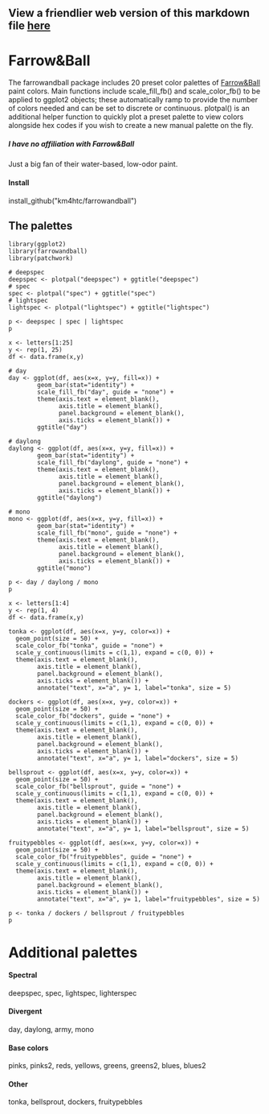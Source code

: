 ## View a friendlier web version of this markdown file [here](https://km4htc.github.io/farrowandball/)

# Farrow&Ball
The farrowandball package includes 20 preset color palettes of [Farrow&Ball](https://www.farrow-ball.com) paint colors. Main functions include scale_fill_fb() and scale_color_fb() to be applied to ggplot2 objects; these automatically ramp to provide the number of colors needed and can be set to discrete or continuous. plotpal() is an additional helper function to quickly plot a preset palette to view colors alongside hex codes if you wish to create a new manual palette on the fly.

##### *I have no affiliation with Farrow&Ball*
Just a big fan of their water-based, low-odor paint. 

#### Install
install_github("km4htc/farrowandball")

## The palettes
```{r}
library(ggplot2)
library(farrowandball)
library(patchwork)
```

```{r}
# deepspec
deepspec <- plotpal("deepspec") + ggtitle("deepspec")
# spec
spec <- plotpal("spec") + ggtitle("spec")
# lightspec
lightspec <- plotpal("lightspec") + ggtitle("lightspec")

p <- deepspec | spec | lightspec
p
```

```{r}
x <- letters[1:25]
y <- rep(1, 25)
df <- data.frame(x,y)

# day
day <- ggplot(df, aes(x=x, y=y, fill=x)) +
        geom_bar(stat="identity") +
        scale_fill_fb("day", guide = "none") +
        theme(axis.text = element_blank(),
              axis.title = element_blank(),
              panel.background = element_blank(),
              axis.ticks = element_blank()) +
        ggtitle("day")
  
# daylong
daylong <- ggplot(df, aes(x=x, y=y, fill=x)) +
        geom_bar(stat="identity") +
        scale_fill_fb("daylong", guide = "none") +
        theme(axis.text = element_blank(),
              axis.title = element_blank(),
              panel.background = element_blank(),
              axis.ticks = element_blank()) +
        ggtitle("daylong")

# mono
mono <- ggplot(df, aes(x=x, y=y, fill=x)) +
        geom_bar(stat="identity") +
        scale_fill_fb("mono", guide = "none") +
        theme(axis.text = element_blank(),
              axis.title = element_blank(),
              panel.background = element_blank(),
              axis.ticks = element_blank()) +
        ggtitle("mono")

p <- day / daylong / mono
p
```

```{r}
x <- letters[1:4]
y <- rep(1, 4)
df <- data.frame(x,y)

tonka <- ggplot(df, aes(x=x, y=y, color=x)) +
  geom_point(size = 50) +
  scale_color_fb("tonka", guide = "none") +
  scale_y_continuous(limits = c(1,1), expand = c(0, 0)) +
  theme(axis.text = element_blank(),
        axis.title = element_blank(),
        panel.background = element_blank(),
        axis.ticks = element_blank()) +
        annotate("text", x="a", y= 1, label="tonka", size = 5)

dockers <- ggplot(df, aes(x=x, y=y, color=x)) +
  geom_point(size = 50) +
  scale_color_fb("dockers", guide = "none") +
  scale_y_continuous(limits = c(1,1), expand = c(0, 0)) +
  theme(axis.text = element_blank(),
        axis.title = element_blank(),
        panel.background = element_blank(),
        axis.ticks = element_blank()) +
        annotate("text", x="a", y= 1, label="dockers", size = 5)

bellsprout <- ggplot(df, aes(x=x, y=y, color=x)) +
  geom_point(size = 50) +
  scale_color_fb("bellsprout", guide = "none") +
  scale_y_continuous(limits = c(1,1), expand = c(0, 0)) +
  theme(axis.text = element_blank(),
        axis.title = element_blank(),
        panel.background = element_blank(),
        axis.ticks = element_blank()) +
        annotate("text", x="a", y= 1, label="bellsprout", size = 5)

fruitypebbles <- ggplot(df, aes(x=x, y=y, color=x)) +
  geom_point(size = 50) +
  scale_color_fb("fruitypebbles", guide = "none") +
  scale_y_continuous(limits = c(1,1), expand = c(0, 0)) +
  theme(axis.text = element_blank(),
        axis.title = element_blank(),
        panel.background = element_blank(),
        axis.ticks = element_blank()) +
        annotate("text", x="a", y= 1, label="fruitypebbles", size = 5)

p <- tonka / dockers / bellsprout / fruitypebbles
p
```


# Additional palettes
#### Spectral
deepspec,
spec,
lightspec,
lighterspec

#### Divergent
day,
daylong,
army,
mono

#### Base colors
pinks,
pinks2,
reds,
yellows,
greens,
greens2,
blues,
blues2

#### Other
tonka,
bellsprout,
dockers,
fruitypebbles
